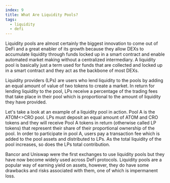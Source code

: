 ```yaml
---
index: 9
title: What Are Liquidity Pools?
tags: 
  - liquidity
  - defi
---
```


Liquidity pools are almost certainly the biggest innovation to come out of DeFi and a great enabler of its growth because they allow DEXs to accumulate liquidity through funds locked up in a smart contract and enable automated market making without a centralized intermediary. A liquidity pool is basically just a term used for funds that are collected and locked up in a smart contract and they act as the backbone of most DEXs.

Liquidity providers (LPs) are users who lend liquidity to the pools by adding an equal amount of value of two tokens to create a market. In return for lending liquidity to the pool, LPs receive a percentage of the trading fees that take place in their pool which is proportional to the amount of liquidity they have provided.

Let's take a look at an example of a liquidity pool in action. Pool A is the ATOM<>CRO pool. LPs must deposit an equal amount of ATOM and CRO tokens and they will receive Pool A tokens in return (otherwise called LP tokens) that represent their share of their proportional ownership of the pool. In order to participate in pool A, users pay a transaction fee which is added to the pool assets and distributed to LPs. As the total liquidity of the pool increases, so does the LPs total contribution.

Bancor and Uniswap were the first exchanges to use liquidity pools but they have now become widely used across DeFi protocols. Liquidity pools are a popular way of earning yield on assets, however, they do have some drawbacks and risks associated with them, one of which is impermanent loss.
